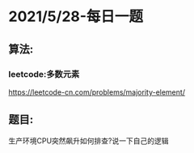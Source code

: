 # 2021/5/28-每日一题

## 算法:
### leetcode:多数元素
https://leetcode-cn.com/problems/majority-element/

## 题目:
生产环境CPU突然飙升如何排查?说一下自己的逻辑